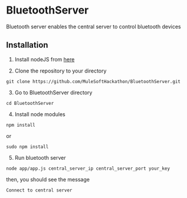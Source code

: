 BluetoothServer
===============
Bluetooth server enables the central server to control bluetooth devices

Installation
------
1. Install nodeJS from [here](http://nodejs.org/)


2. Clone the repository to your directory
  ```
  git clone https://github.com/MuleSoftHackathon/BluetoothServer.git
  ```


3. Go to BluetoothServer directory
  ```
  cd BluetoothServer
  ``` 


4. Install node modules
  ```
  npm install
  ```
  or
  ```
  sudo npm install
  ```


5. Run bluetooth server
  ```
  node app/app.js central_server_ip central_server_port your_key
  ``` 
  then, you should see the message
  ```
  Connect to central server
  ```   



